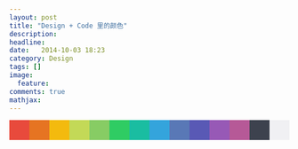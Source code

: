 ```yaml
---
layout: post
title: "Design + Code 里的颜色"
description: 
headline: 
date:   2014-10-03 18:23
category: Design
tags: []
image: 
  feature: 
comments: true
mathjax: 
---
```

<p style="text-align:center">
<?xml version="1.0" encoding="UTF-8" standalone="no"?>
<svg width="560px" height="40px" viewBox="0 0 560 40" version="1.1" xmlns="http://www.w3.org/2000/svg" xmlns:xlink="http://www.w3.org/1999/xlink" xmlns:sketch="http://www.bohemiancoding.com/sketch/ns">
    <!-- Generator: Sketch 3.1 (8751) - http://www.bohemiancoding.com/sketch -->
    <title>Design + Code: Colors</title>
    <desc>Created with Sketch.</desc>
    <defs></defs>
    <g id="Page-1" stroke="none" stroke-width="1" fill="none" fill-rule="evenodd" sketch:type="MSPage">
        <g id="Design-+-Code:-Colors" sketch:type="MSArtboardGroup">
            <rect id="Rectangle-1" fill="#E84A3C" sketch:type="MSShapeGroup" x="0" y="0" width="40" height="40"></rect>
            <rect id="Rectangle-2" fill="#E67422" sketch:type="MSShapeGroup" x="40" y="0" width="40" height="40"></rect>
            <rect id="Rectangle-3" fill="#F3BA0E" sketch:type="MSShapeGroup" x="80" y="0" width="40" height="40"></rect>
            <rect id="Rectangle-4" fill="#C3D957" sketch:type="MSShapeGroup" x="120" y="0" width="40" height="40"></rect>
            <rect id="Rectangle-5" fill="#87CC64" sketch:type="MSShapeGroup" x="160" y="0" width="40" height="40"></rect>
            <rect id="Rectangle-6" fill="#2FCC63" sketch:type="MSShapeGroup" x="200" y="0" width="40" height="40"></rect>
            <rect id="Rectangle-12" fill="#1ABDA1" sketch:type="MSShapeGroup" x="240" y="0" width="40" height="40"></rect>
            <rect id="Rectangle-11" fill="#34A4DC" sketch:type="MSShapeGroup" x="280" y="0" width="40" height="40"></rect>
            <rect id="Rectangle-10" fill="#5978B6" sketch:type="MSShapeGroup" x="320" y="0" width="40" height="40"></rect>
            <rect id="Rectangle-9" fill="#5959B5" sketch:type="MSShapeGroup" x="360" y="0" width="40" height="40"></rect>
            <rect id="Rectangle-8" fill="#9759B6" sketch:type="MSShapeGroup" x="400" y="0" width="40" height="40"></rect>
            <rect id="Rectangle-7" fill="#B65997" sketch:type="MSShapeGroup" x="440" y="0" width="40" height="40"></rect>
            <rect id="Rectangle-14" fill="#3D424E" sketch:type="MSShapeGroup" x="480" y="0" width="40" height="40"></rect>
            <rect id="Rectangle-13" fill="#F0F0F3" sketch:type="MSShapeGroup" x="520" y="0" width="40" height="40"></rect>
        </g>
    </g>
</svg>
</p>